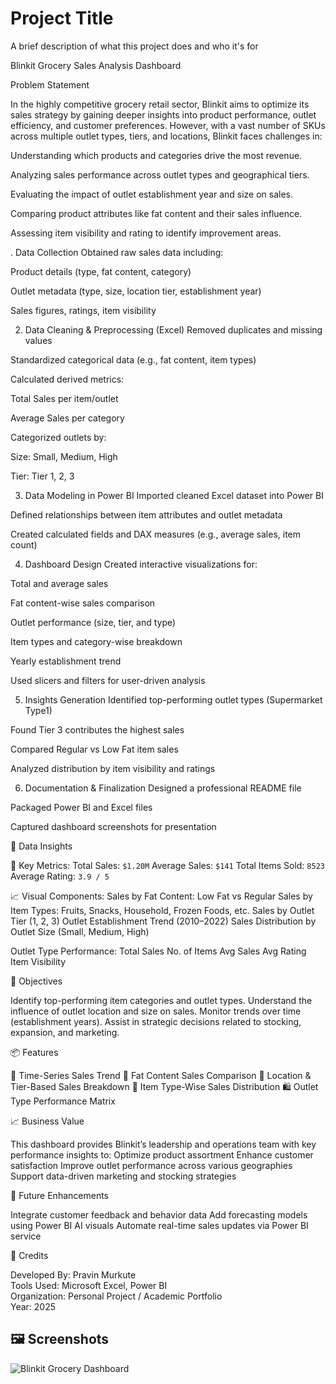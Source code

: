 
# Project Title

A brief description of what this project does and who it's for

Blinkit Grocery Sales Analysis Dashboard

Problem Statement

In the highly competitive grocery retail sector, Blinkit aims to optimize its sales strategy by gaining deeper insights into product performance, outlet efficiency, and customer preferences. However, with a vast number of SKUs across multiple outlet types, tiers, and locations, Blinkit faces challenges in:

Understanding which products and categories drive the most revenue.

Analyzing sales performance across outlet types and geographical tiers.

Evaluating the impact of outlet establishment year and size on sales.

Comparing product attributes like fat content and their sales influence.

Assessing item visibility and rating to identify improvement areas.

. Data Collection
Obtained raw sales data including:

Product details (type, fat content, category)

Outlet metadata (type, size, location tier, establishment year)

Sales figures, ratings, item visibility

2. Data Cleaning & Preprocessing (Excel)
Removed duplicates and missing values

Standardized categorical data (e.g., fat content, item types)

Calculated derived metrics:

Total Sales per item/outlet

Average Sales per category

Categorized outlets by:

Size: Small, Medium, High

Tier: Tier 1, 2, 3

3. Data Modeling in Power BI
Imported cleaned Excel dataset into Power BI

Defined relationships between item attributes and outlet metadata

Created calculated fields and DAX measures (e.g., average sales, item count)

4. Dashboard Design
Created interactive visualizations for:

Total and average sales

Fat content-wise sales comparison

Outlet performance (size, tier, and type)

Item types and category-wise breakdown

Yearly establishment trend

Used slicers and filters for user-driven analysis

5. Insights Generation
Identified top-performing outlet types (Supermarket Type1)

Found Tier 3 contributes the highest sales

Compared Regular vs Low Fat item sales

Analyzed distribution by item visibility and ratings

6. Documentation & Finalization
Designed a professional README file

Packaged Power BI and Excel files

Captured dashboard screenshots for presentation

📁 Data Insights

📌 Key Metrics:
 Total Sales: `$1.20M`
Average Sales: `$141`
Total Items Sold: `8523`
Average Rating: `3.9 / 5`

📈 Visual Components:
Sales by Fat Content: Low Fat vs Regular
Sales by Item Types: Fruits, Snacks, Household, Frozen   Foods, etc.
Sales by Outlet Tier (1, 2, 3)
Outlet Establishment Trend (2010–2022)
Sales Distribution by Outlet Size (Small, Medium, High)

Outlet Type Performance:
 Total Sales
 No. of Items
 Avg Sales
 Avg Rating
 Item Visibility


🎯 Objectives

Identify top-performing item categories and outlet types.
Understand the influence of outlet location and size on sales.
Monitor trends over time (establishment years).
Assist in strategic decisions related to stocking, expansion, and marketing.

📦 Features

📅 Time-Series Sales Trend
🥗 Fat Content Sales Comparison
📍 Location & Tier-Based Sales Breakdown
🧾 Item Type-Wise Sales Distribution
🛍️ Outlet Type Performance Matrix


📈 Business Value

This dashboard provides Blinkit’s leadership and operations team with key performance insights to:
 Optimize product assortment
Enhance customer satisfaction
Improve outlet performance across various geographies
Support data-driven marketing and stocking strategies


🧠 Future Enhancements

Integrate customer feedback and behavior data
Add forecasting models using Power BI AI visuals
Automate real-time sales updates via Power BI service


🙌 Credits

Developed By: Pravin Murkute  
Tools Used: Microsoft Excel, Power BI  
Organization: Personal Project / Academic Portfolio  
Year: 2025



## 🖼️ Screenshots

![Blinkit Grocery Dashboard](blinkit_dashboard.png)

